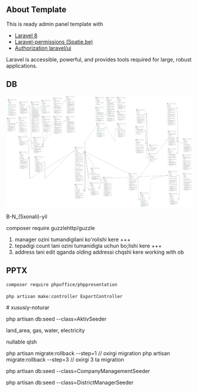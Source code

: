 ## About Template

This is ready admin panel template with

-   [Laravel 8](https://laravel.com/docs/8.x)
-   [Laravel-permissions (Spatie.be)](https://spatie.be/docs/laravel-permission/v3/introduction)
-   [Authorization laravel/ui](https://github.com/laravel/ui)

Laravel is accessible, powerful, and provides tools required for large, robust applications.

## DB

<img src="./db_system.png"/>

B-N\_(5xonali)-yil

composer require guzzlehttp/guzzle

1. manager ozini tumandigilani ko'rolishi kere +++
2. tepadigi count lani ozini tumanidigla uchun bo;lishi kere +++
3. address lani edit qganda olding addressi chqshi kere
   working with ob

## PPTX

```
composer require phpoffice/phppresentation

php artisan make:controller ExportController
```

#   x u s u s i y - n o t u r a r 
 
 

php artisan db:seed --class=AktivSeeder

land_area, gas, water, electricity

nullable qlsh

php artisan migrate:rollback --step=1 // oxirgi migration
php artisan migrate:rollback --step=3 // oxirgi 3 ta migration

php artisan db:seed --class=CompanyManagementSeeder

php artisan db:seed --class=DistrictManagerSeeder
